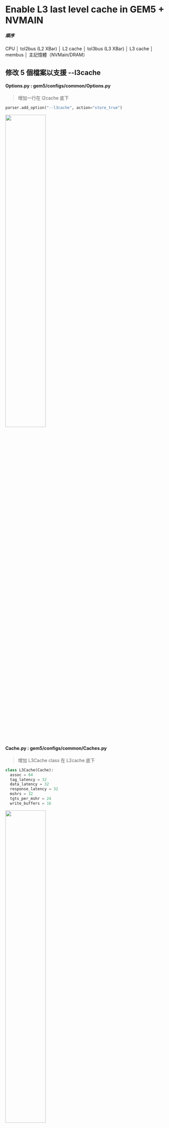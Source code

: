 # Enable L3 last level cache in GEM5 + NVMAIN
##### 順序
CPU
  │
tol2bus (L2 XBar)
  │
L2 cache 
  │
tol3bus (L3 XBar)
  │
L3 cache 
  │
membus
  │
主記憶體（NVMain/DRAM）

## 修改 5 個檔案以支援 --l3cache

#### Options.py : gem5/configs/common/Options.py

  >增加一行在 l2cache 底下
  ```python
  parser.add_option("--l3cache", action="store_true")
  ```
  
  <img src="https://github.com/user-attachments/assets/1f61695f-e413-4f63-bb36-9c29532a6815" width="50%" height="auto">
    
#### Cache.py : gem5/configs/common/Caches.py

  >增加 L3Cache class 在 L2cache 底下

  ```python
  class L3Cache(Cache):
    assoc = 64
    tag_latency = 32
    data_latency = 32
    response_latency = 32
    mshrs = 32
    tgts_per_mshr = 24
    write_buffers = 16
  ```

  <img src="https://github.com/user-attachments/assets/ab7752c7-c50a-4554-a752-6791220ceefc" width="50%" height="auto">

#### XBar.py : gem5/src/mem/XBar.py

  >增加 L3XBar class 在 L2XBar 底下

  ```python
  class L3XBar(CoherentXBar):
    # 256-bit crossbar by default
    width = 32

    frontend_latency = 1
    forward_latency = 0
    response_latency = 1
    snoop_response_latency = 1
    snoop_filter = SnoopFilter(lookup_latency = 0)
  ```

  <img src="https://github.com/user-attachments/assets/04141374-eac9-4749-85ac-d22334d2e657" width="50%" height="auto">

#### BaseCPU.py : gem5/src/cpu/BaseCPU.py

  >增加 L3XBar import 在 L2XBar 底下

  ```python
  from XBar import L3XBar
  ```

  <img src="https://github.com/user-attachments/assets/353164fc-0b26-4ec5-a1f5-95262ef895a2" width="50%" height="auto">
  
  <p></p>
  
  >增加 addThreeLevelCacheHierarchy finction 在 addTwoLevelCacheHierarchy 底下

  ```python
  def addThreeLevelCacheHierarchy(self, ic, dc, l3c, iwc=None, dwc=None):
    self.addPrivateSplitL2Caches(ic, dc, iwc, dwc)
    self.toL3Bus = L3XBar()
    self.connectCachedPorts(self.toL3Bus)
    self.l3cache = l3c
    self.toL2Bus.master = self.l3cache.cpu_side
    self._cached_ports = ['l3cache.mem_side']
  ```
  
  <img src="https://github.com/user-attachments/assets/ba0bdfc0-689f-4122-8b1c-310651b3bff8" width="50%" height="auto">

#### CacheConfig.py : gem5/configs/common/CacheConfig.py

> 底下 if options.cpu_type == "O3_ARM_v7a_3": 修改

```python
if options.cpu_type == "O3_ARM_v7a_3":
  try:
    from cores.arm.O3_ARM_v7a import *
  except:
    print("O3_ARM_v7a_3 is unavailable. Did you compile the O3 model?")
    sys.exit(1)

  dcache_class, icache_class, l2_cache_class, walk_cache_class, l3_cache_class = \
    O3_ARM_v7a_DCache, O3_ARM_v7a_ICache, O3_ARM_v7aL2, \
    O3_ARM_v7aWalkCache, O3_ARM_v7aL3
else:
  dcache_class, icache_class, l2_cache_class, walk_cache_class, l3_cache_class = \
    L1_DCache, L1_ICache, L2Cache, None, L3Cache
```
  
<img src="https://github.com/user-attachments/assets/cf94990a-7efb-4d2a-8601-6a6728107177" width="50%" height="auto">

<p></p>

> 修改 if options.l2cache and options.elastic_trace_en 後面的 if options.l2cache，在前面新增 l3cache 判斷建立 L3 cache 與 L3XBar
  
  ```python
  if options.l2cache and  options.l3cache:
     system.l2 = l2_cache_class(clk_domain=system.cpu_clk_domain,
                                size=options.l2_size,
                                assoc=options.l2_assoc)
     system.l3 = l3_cache_class(clk_domain=system.cpu_clk_domain,
                                size=options.l3_size,
                                assoc=options.l3_assoc)

     system.tol2bus = L2XBar(clk_domain = system.cpu_clk_domain)
     system.tol3bus = L3XBar(clk_domain = system.cpu_clk_domain)

     system.l2.cpu_side = system.tol2bus.master
     system.l2.mem_side = system.tol3bus.slave

     system.l3.cpu_side = system.tol3bus.master
     system.l3.mem_side = system.membus.slave
  elif options.l2cache:
  ```

<img src="https://github.com/user-attachments/assets/3331de48-cafa-4a23-9284-11406d24f116" width="50%" height="auto">  

## 測試執行程式 Hello World

#### 重新混合編譯 gem5 + NVMain

> 在 gem5 資料夾底下 terminal輸入

```python
scons EXTRAS=../NVmain build/X86/gem5.opt -j4 # j4 表示使用四個core加速
```

<img src="https://github.com/user-attachments/assets/8a828898-487f-4187-9e3a-8881f7407bc7" width="50%" height="auto">

#### 執行 Hello World 測試

>在 gem5 資料夾底下 terminal輸入

```python
./build/X86/gem5.opt configs/example/se.py -c tests/test-progs/hello/bin/x86/linux/hello \
--cpu-type=TimingSimpleCPU --caches --l2cache --l3cache \
--l3_size=1MB --l3_assoc=16 \
--mem-type=NVMainMemory --nvmain-config=../NVmain/Config/PCM_ISSCC_2012_4GB.config
```
<img src="https://github.com/user-attachments/assets/2b433197-fb04-42e7-b5dd-b2c44c376f05" width="50%" height="auto">

#### 輸出畫面

<img src="https://github.com/user-attachments/assets/58db1333-f8a4-4431-9e27-84d8c4e8d87d" width="50%" height="auto">

#### Active energy

<img src="https://github.com/user-attachments/assets/baad52dd-6391-4838-9202-a416e15474eb" width="50%" height="auto">

#### gem5/m5out/stat.txt 看log

> dcache

<img src="https://github.com/user-attachments/assets/d394a6ae-37e6-4042-a33c-53ab673a8e1d" width="50%" height="auto">

<p></p>

> icache

<img src="https://github.com/user-attachments/assets/1fc817ea-5706-4bfa-ab0c-7ba4c8237e6b" width="50%" height="auto">

<p></p>

> l2cache

<img src="https://github.com/user-attachments/assets/0f9871ae-2df9-4a24-93be-77826b1fc34b" width="50%" height="auto">

<p></p>

> l3cache

<img src="https://github.com/user-attachments/assets/b5be644f-7607-411d-9816-d8c89f29eb57" width="50%" height="auto">


